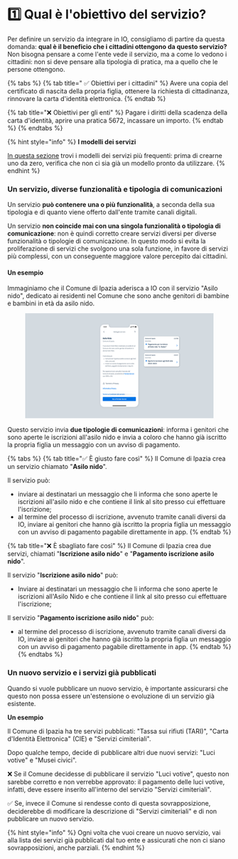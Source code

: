 # 1️⃣ Qual è l'obiettivo del servizio?

Per definire un servizio da integrare in IO, consigliamo di partire da questa domanda: **qual è il beneficio che i cittadini ottengono da questo servizio?** Non bisogna pensare a come l'ente vede il servizio, ma a come lo vedono i cittadini: non si deve pensare alla tipologia di pratica, ma a quello che le persone ottengono.

{% tabs %}
{% tab title=" ✅ Obiettivi per i cittadini" %}
Avere una copia del certificato di nascita della propria figlia, ottenere la richiesta di cittadinanza, rinnovare la carta d'identità elettronica.&#x20;
{% endtab %}

{% tab title="❌ Obiettivi per gli enti" %}
Pagare i diritti della scadenza della carta d'identità, aprire una pratica 5672, incassare un importo.
{% endtab %}
{% endtabs %}

{% hint style="info" %}
**I modelli dei servizi**

[In questa sezione](../../catalogo-dei-servizi-e-modelli/i-modelli-dei-servizi-piu-frequenti.md) trovi i modelli dei servizi più frequenti: prima di crearne uno da zero, verifica che non ci sia già un modello pronto da utilizzare.
{% endhint %}

### Un servizio, diverse funzionalità e tipologia di comunicazioni

Un servizio **può contenere una o più funzionalità**, a seconda della sua tipologia e di quanto viene offerto dall'ente tramite canali digitali.&#x20;

Un servizio **non coincide mai con una singola funzionalità o tipologia di comunicazione**: non è quindi corretto creare servizi diversi per diverse funzionalità o tipologie di comunicazione. In questo modo si evita la proliferazione di servizi che svolgono una sola funzione, in favore di servizi più complessi, con un conseguente maggiore valore percepito dai cittadini.&#x20;

#### Un esempio

Immaginiamo che il Comune di Ipazia aderisca a IO con il servizio "Asilo nido", dedicato ai residenti nel Comune che sono anche genitori di bambine e bambini in età da asilo nido.&#x20;

<figure><img src="../../.gitbook/assets/B0vv (1).png" alt=""><figcaption></figcaption></figure>

Questo servizio invia **due tipologie di comunicazioni**: informa i genitori che sono aperte le iscrizioni all'asilo nido e invia a coloro che hanno già iscritto la propria figlia un messaggio con un avviso di pagamento.

{% tabs %}
{% tab title="✅ È giusto fare così" %}
Il Comune di Ipazia crea un servizio chiamato "**Asilo nido**".&#x20;

Il servizio può:

* inviare ai destinatari un messaggio che li informa che sono aperte le iscrizioni all'asilo nido e che contiene il link al sito presso cui effettuare l'iscrizione;
* al termine del processo di iscrizione, avvenuto tramite canali diversi da IO, inviare ai genitori che hanno già iscritto la propria figlia un messaggio con un avviso di pagamento pagabile direttamente in app.
{% endtab %}

{% tab title="❌ È sbagliato fare così" %}
Il Comune di Ipazia crea due servizi, chiamati "**Iscrizione asilo nido**" e "**Pagamento iscrizione asilo nido**".&#x20;

Il servizio "**Iscrizione asilo nido**" può:

* Inviare ai destinatari un messaggio che li informa che sono aperte le iscrizioni all'Asilo Nido e che contiene il link al sito presso cui effettuare l'iscrizione;

Il servizio "**Pagamento iscrizione asilo nido**" può:

* al termine del processo di iscrizione, avvenuto tramite canali diversi da IO, inviare ai genitori che hanno già iscritto la propria figlia un messaggio con un avviso di pagamento pagabile direttamente in app.
{% endtab %}
{% endtabs %}

### Un nuovo servizio e i servizi già pubblicati

Quando si vuole pubblicare un nuovo servizio, è importante assicurarsi che questo non possa essere un'estensione o evoluzione di un servizio già esistente.

**Un esempio**

Il Comune di Ipazia ha tre servizi pubblicati: "Tassa sui rifiuti (TARI)", "Carta d'Identità Elettronica" (CIE) e "Servizi cimiteriali".&#x20;

Dopo qualche tempo, decide di pubblicare altri due nuovi servizi: "Luci votive" e "Musei civici".&#x20;

❌ Se il Comune decidesse di pubblicare il servizio "Luci votive", questo non sarebbe corretto e non verrebbe approvato: il pagamento delle luci votive, infatti, deve essere inserito all'interno del servizio "Servizi cimiteriali".&#x20;

✅ Se, invece il Comune si rendesse conto di questa sovrapposizione, deciderebbe di modificare la descrizione di "Servizi cimiteriali" e di non pubblicare un nuovo servizio.

{% hint style="info" %}
Ogni volta che vuoi creare un nuovo servizio, vai alla lista dei servizi già pubblicati dal tuo ente e assicurati che non ci siano sovrapposizioni, anche parziali.
{% endhint %}
